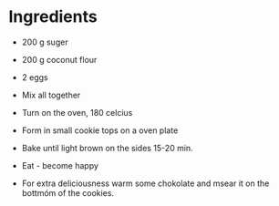 # Ingredients
- 200 g suger
- 200 g coconut flour
- 2 eggs

- Mix all together
- Turn on the oven, 180 celcius
- Form in small cookie tops on a oven plate
- Bake until light brown on the sides 15-20 min.

- Eat - become happy

- For extra deliciousness warm some chokolate and msear it on the bottmóm of the cookies.
